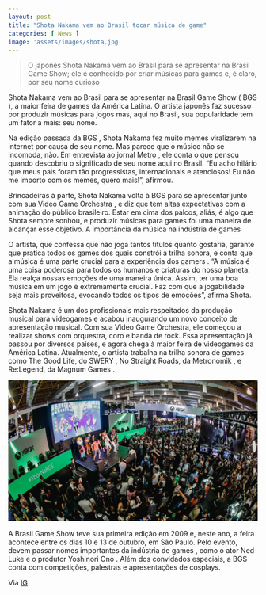 ```yaml
---
layout: post
title: "Shota Nakama vem ao Brasil tocar música de game"
categories: [ News ]
image: 'assets/images/shota.jpg'
---
```


> O japonês Shota Nakama vem ao Brasil para se apresentar na Brasil Game Show; ele é conhecido por criar músicas para games e, é claro, por seu nome curioso

Shota Nakama vem ao Brasil para se apresentar na Brasil Game Show ( BGS ), a maior feira de games da América Latina. O artista japonês faz sucesso por produzir músicas para jogos mas, aqui no Brasil, sua popularidade tem um fator a mais: seu nome.

Na edição passada da BGS , Shota Nakama fez muito memes viralizarem na internet por causa de seu nome. Mas parece que o músico não se incomoda, não. Em entrevista ao jornal Metro , ele conta o que pensou quando descobriu o significado de seu nome aqui no Brasil. “Eu acho hilário que meus pais foram tão progressistas, internacionais e atenciosos! Eu não me importo com os memes, quero mais!”, afirmou.

<div id="46254-28"><script src="//ads.themoneytizer.com/s/gen.js?type=28"></script><script src="//ads.themoneytizer.com/s/requestform.js?siteId=46254&formatId=28"></script></div>

  
Brincadeiras à parte, Shota Nakama volta à BGS para se apresentar junto com sua Video Game Orchestra , e diz que tem altas expectativas com a animação do público brasileiro. Estar em cima dos palcos, aliás, é algo que Shota sempre sonhou, e produzir músicas para games foi uma maneira de alcançar esse objetivo. 
A importância da música na indústria de games

O artista, que confessa que não joga tantos títulos quanto gostaria, garante que pratica todos os games dos quais constrói a trilha sonora, e conta que a música é uma parte crucial para a experiência dos gamers . “A música é uma coisa poderosa para todos os humanos e criaturas do nosso planeta. Ela realça nossas emoções de uma maneira única. Assim, ter uma boa música em um jogo é extremamente crucial. Faz com que a jogabilidade seja mais proveitosa, evocando todos os tipos de emoções”, afirma Shota.

Shota Nakama é um dos profissionais mais respeitados da produção musical para videogames e acabou inaugurando um novo conceito de apresentação musical. Com sua Video Game Orchestra, ele começou a realizar shows com orquestra, coro e banda de rock. Essa apresentação já passou por diversos países, e agora chega à maior feira de videogames da América Latina. Atualmente, o artista trabalha na trilha sonora de games como The Good Life, do SWERY , No Straight Roads, da Metronomik , e Re:Legend, da Magnum Games .

<div id="46254-28"><script src="//ads.themoneytizer.com/s/gen.js?type=28"></script><script src="//ads.themoneytizer.com/s/requestform.js?siteId=46254&formatId=28"></script></div>

![Show do Shota Nakama](/assets/images/shota2.jpg)

A Brasil Game Show teve sua primeira edição em 2009 e, neste ano, a feira acontece entre os dias 10 e 13 de outubro, em São Paulo. Pelo evento, devem passar nomes importantes da indústria de games , como o ator Ned Luke e o produtor Yoshinori Ono . Além dos convidados especiais, a BGS conta com competições, palestras e apresentações de cosplays.

Via [IG](https://tecnologia.ig.com.br/2019-10-09/shota-nakama-artista-que-virou-meme-vem-ao-brasil-tocar-musica-de-game.html)

<div id="46254-28"><script src="//ads.themoneytizer.com/s/gen.js?type=28"></script><script src="//ads.themoneytizer.com/s/requestform.js?siteId=46254&formatId=28"></script></div>
